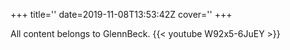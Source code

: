 +++
title=''
date=2019-11-08T13:53:42Z
cover=''
+++

All content belongs to GlennBeck.
{{< youtube W92x5-6JuEY >}}
